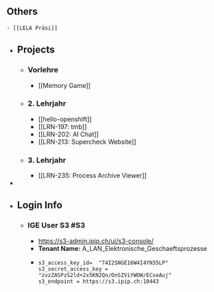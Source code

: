 ## Others
	- [[LELA Präsi]]
- ## Projects
	- ### Vorlehre
		- [[Memory Game]]
	- ### 2. Lehrjahr
		- [[hello-openshift]]
		- [[LRN-197: tmb]]
		- [[LRN-202: AI Chat]]
		- [[LRN-213: Supercheck Website]]
	- ### 3. Lehrjahr
		- [[LRN-235: Process Archive Viewer]]
-
- ## Login Info
	- ### IGE User S3 #S3
		- https://s3-admin.ipip.ch/ui/s3-console/
		- **Tenant Name:** A_LAN_Elektronische_Geschaeftsprozesse
		- ```
		  s3_access_key_id=  "74I2SNGE16W4I4YN35LP"
		  s3_secret_access_key = "zvzZASPzS2ld+2x5KN2Qn/OnSZViYWOW/ECxeAuj"
		  s3_endpoint = https://s3.ipip.ch:10443
		  ```